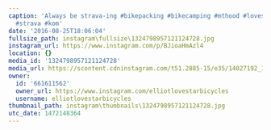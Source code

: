 ```yaml
---
caption: 'Always be strava-ing #bikepacking #bikecamping #mthood #lovestarbicyclebags
  #strava #kom'
date: '2016-08-25T18:06:04'
fullsize_path: instagram\fullsize\1324798957121124728.jpg
instagram_url: https://www.instagram.com/p/BJioaHmAzl4
location: {}
media_id: '1324798957121124728'
media_url: https://scontent.cdninstagram.com/t51.2885-15/e35/14027192_1106332812790133_1345166515_n.jpg?ig_cache_key=MTMyNDc5ODk1NzEyMTEyNDcyOA%3D%3D.2
owner:
  id: '661611562'
  owner_url: https://www.instagram.com/elliotlovestarbicycles
  username: elliotlovestarbicycles
thumbnail_path: instagram\thumbnails\1324798957121124728.jpg
utc_date: 1472148364
---
```

